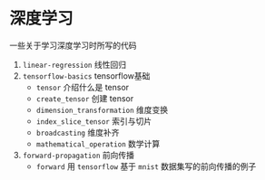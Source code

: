 # 深度学习

一些关于学习深度学习时所写的代码

1. `linear-regression` 线性回归
2. `tensorflow-basics` tensorflow基础
    + `tensor` 介绍什么是 tensor
    + `create_tensor` 创建 tensor
    + `dimension_transformation` 维度变换
    + `index_slice_tensor` 索引与切片
    + `broadcasting` 维度补齐
    + `mathematical_operation` 数学计算
3. `forward-propagation` 前向传播
    + `forward` 用 `tensorflow` 基于 `mnist` 数据集写的前向传播的例子